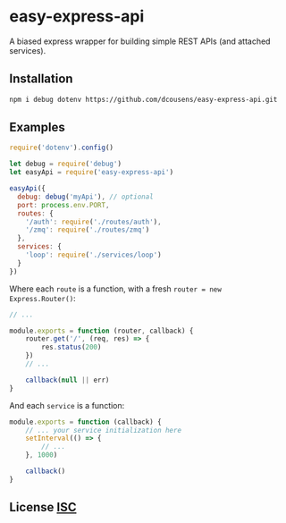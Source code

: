 # easy-express-api
A biased express wrapper for building simple REST APIs (and attached services).


## Installation
``` bash
npm i debug dotenv https://github.com/dcousens/easy-express-api.git
```


## Examples

``` javascript
require('dotenv').config()

let debug = require('debug')
let easyApi = require('easy-express-api')

easyApi({
  debug: debug('myApi'), // optional
  port: process.env.PORT,
  routes: {
    '/auth': require('./routes/auth'),
    '/zmq': require('./routes/zmq')
  },
  services: {
    'loop': require('./services/loop')
  }
})
```

Where each `route` is a function, with a fresh `router = new Express.Router()`:
``` js
// ...

module.exports = function (router, callback) {
	router.get('/', (req, res) => {
		res.status(200)
	})
	// ...

	callback(null || err)
}
```

And each `service` is a function:

``` js
module.exports = function (callback) {
	// ... your service initialization here
	setInterval(() => {
		// ...
	}, 1000)

	callback()
}
```


## License [ISC](LICENSE)
